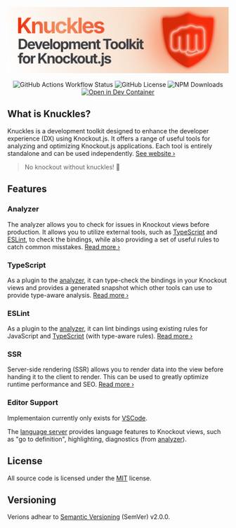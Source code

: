 <div align="center">

[![Knuckles: Development Toolkit for Knockout.js](./assets/knuckles-banner.svg)](https://knuckles.elsk.dev)

![GitHub Actions Workflow Status](https://img.shields.io/github/actions/workflow/status/tscpp/knuckles/checks.yml?style=for-the-badge&logo=github&label=checks)
![GitHub License](https://img.shields.io/github/license/tscpp/knuckles?style=for-the-badge)
![NPM Downloads](https://img.shields.io/npm/dm/%40knuckles%2Fcli?style=for-the-badge&logo=npm)
[![Open in Dev Container](https://img.shields.io/static/v1?style=for-the-badge&label=Dev+Container&message=Open&color=blue&logo=visualstudiocode)](https://vscode.dev/redirect?url=vscode://ms-vscode-remote.remote-containers/cloneInVolume?url=https://github.com/tscpp/knuckles)

</div>

<!-- @include: ./docs/parts/intro.md -->

## What is Knuckles?

Knuckles is a development toolkit designed to enhance the developer experience (DX) using Knockout.js. It offers a range of useful tools for analyzing and optimizing Knockout.js applications. Each tool is entirely standalone and can be used independently. [See website ›](https://knuckles.elsk.dev/)

> No knockout without knuckles! 👊

## Features

### Analyzer

The analyzer allows you to check for issues in Knockout views before production. It allows you to utilize external tools, such as [TypeScript](#typescript) and [ESLint](#eslint), to check the bindings, while also providing a set of useful rules to catch common misstakes. [Read more ›](https://knuckles.elsk.dev/docs/analyzer/overview)

### TypeScript

As a plugin to the [analyzer](#analyzer), it can type-check the bindings in your Knockout views and provides a generated snapshot which other tools can use to provide type-aware analysis. [Read more ›](https://knuckles.elsk.dev/docs/analyzer/typescript)

### ESLint

As a plugin to the [analyzer](#analyzer), it can lint bindings using existing rules for JavaScript and [TypeScript](#typescript) (with type-aware rules). [Read more ›](https://knuckles.elsk.dev/docs/analyzer/eslint)

### SSR

Server-side rendering (SSR) allows you to render data into the view before handing it to the client to render. This can be used to greatly optimize runtime performance and SEO. [Read more ›](https://knuckles.elsk.dev/docs/ssr/overview)

### Editor Support

Implementaion currently only exists for [VSCode](/packages/readme/vscode).

The [language server](/packages/readme/language-server) provides language features to Knockout views, such as "go to definition", highlighting, diagnostics (from [analyzer](#analyzer)).

<!-- /include -->

## License

All source code is licensed under the [MIT](https://choosealicense.com/licenses/mit/) license.

## Versioning

Verions adhear to [Semantic Versioning](https://semver.org/) (SemVer) v2.0.0.
